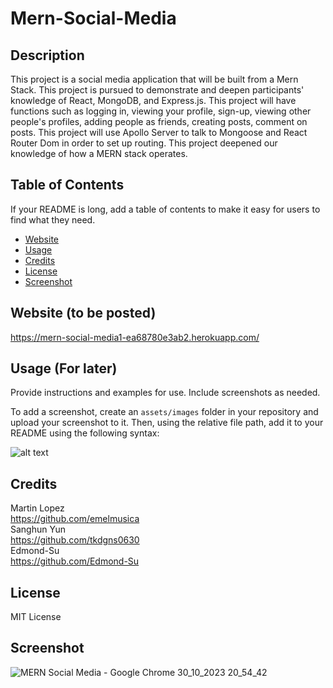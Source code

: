 # Mern-Social-Media


## Description

This project is a social media application that will be built from a Mern Stack.
This project is pursued to demonstrate and deepen participants' knowledge of React, MongoDB, and Express.js.
This project will have functions such as logging in, viewing your profile, sign-up, viewing other people's profiles, adding people as friends, creating posts, comment on posts.
This project will use Apollo Server to talk to Mongoose and React Router Dom in order to set up routing.
This project deepened our knowledge of how a MERN stack operates.

## Table of Contents

If your README is long, add a table of contents to make it easy for users to find what they need.

- [Website](#installation)
- [Usage](#usage)
- [Credits](#credits)
- [License](#license)
- [Screenshot](#Screenshot)

## Website (to be posted)

https://mern-social-media1-ea68780e3ab2.herokuapp.com/

## Usage  (For later)

Provide instructions and examples for use. Include screenshots as needed.

To add a screenshot, create an `assets/images` folder in your repository and upload your screenshot to it. Then, using the relative file path, add it to your README using the following syntax:

![alt text](assets/images/screenshot.png)

## Credits

Martin Lopez <br />
https://github.com/emelmusica <br /> 
Sanghun Yun <br />
https://github.com/tkdgns0630 <br />
Edmond-Su <br />
https://github.com/Edmond-Su <br />

## License

MIT License

## Screenshot

![MERN Social Media - Google Chrome 30_10_2023 20_54_42](https://github.com/tkdgns0630/Mern-Social-Media/assets/129707996/3a25b74a-fe61-4fb3-b130-7a72d19307e7)
